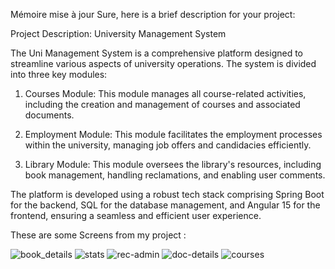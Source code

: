 
Mémoire mise à jour
Sure, here is a brief description for your project:

Project Description: University Management System

The Uni Management System is a comprehensive platform designed to streamline various aspects of university operations. The system is divided into three key modules:

1. Courses Module: This module manages all course-related activities, including the creation and management of courses and associated documents.

2. Employment Module: This module facilitates the employment processes within the university, managing job offers and candidacies efficiently.

3. Library Module: This module oversees the library's resources, including book management, handling reclamations, and enabling user comments.

The platform is developed using a robust tech stack comprising Spring Boot for the backend, SQL for the database management, and Angular 15 for the frontend, ensuring a seamless and efficient user experience.

These are some Screens from my project : 

![book_details](https://github.com/user-attachments/assets/8c5cf855-dd74-4329-9083-db71b2767e3c)
![stats](https://github.com/user-attachments/assets/ccc406aa-7474-4cab-b9ed-89b5dbd205ac)
![rec-admin](https://github.com/user-attachments/assets/b6364cb6-c1f0-44c6-b320-3d85d881132b)
![doc-details](https://github.com/user-attachments/assets/ead47425-f86e-48f0-89ef-cc3a316cb1e3)
![courses](https://github.com/user-attachments/assets/fa777ec9-13da-443f-9582-dd58cd8cf7fc)

